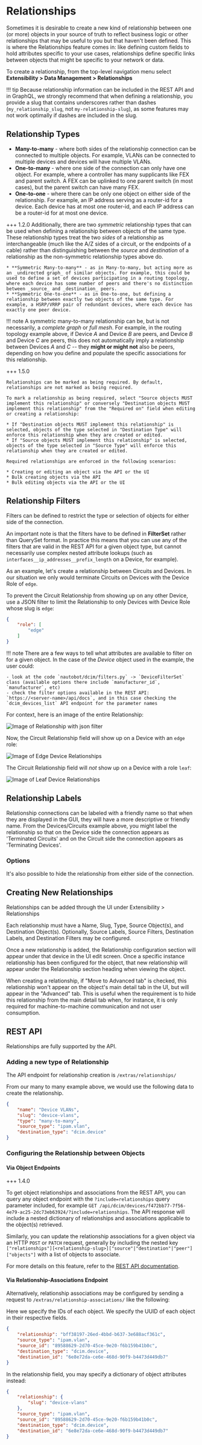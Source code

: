 # Relationships

Sometimes it is desirable to create a new kind of relationship between one (or more) objects in your source of truth to reflect business logic or other relationships that may be useful to you but that haven't been defined. This is where the Relationships feature comes in: like defining custom fields to hold attributes specific to your use cases, relationships define specific links between objects that might be specific to your network or data.

To create a relationship, from the top-level navigation menu select **Extensibility > Data Management > Relationships**

!!! tip
    Because relationship information can be included in the REST API and in GraphQL, we strongly recommend that when defining a relationship, you provide a slug that contains underscores rather than dashes (`my_relationship_slug`, not `my-relationship-slug`), as some features may not work optimally if dashes are included in the slug.

## Relationship Types

* **Many-to-many** - where both sides of the relationship connection can be connected to multiple objects. For example, VLANs can be connected to multiple devices and devices will have multiple VLANs.
* **One-to-many** - where one side of the connection can only have one object. For example, where a controller has many supplicants like FEX and parent switch. A FEX can be uplinked to one parent switch (in most cases), but the parent switch can have many FEX.
* **One-to-one** - where there can be only one object on either side of the relationship. For example, an IP address serving as a router-id for a device. Each device has at most one router-id, and each IP address can be a router-id for at most one device.

+++ 1.2.0
    Additionally, there are two _symmetric_ relationship types that can be used when defining a relationship between objects of the same type. These relationship types treat the two _sides_ of a relationship as interchangeable (much like the A/Z sides of a circuit, or the endpoints of a cable) rather than distinguishing between the _source_ and _destination_ of a relationship as the non-symmetric relationship types above do.

    * **Symmetric Many-to-many** - as in Many-to-many, but acting more as an _undirected graph_ of similar objects. For example, this could be used to define a set of devices participating in a routing topology, where each device has some number of peers and there's no distinction between _source_ and _destination_ peers.
    * **Symmetric One-to-one** - as in One-to-one, but defining a relationship between exactly two objects of the same type. For example, a HSRP/VRRP pair of redundant devices, where each device has exactly one peer device.

!!! note
    A symmetric many-to-many relationship can be, but is not necessarily, a _complete graph_ or _full mesh_. For example, in the routing topology example above, if Device _A_ and Device _B_ are peers, and Device _B_ and Device _C_ are peers, this does not automatically imply a relationship between Devices _A_ and _C_ -- they **might or might not** also be peers, depending on how you define and populate the specific associations for this relationship.

+++ 1.5.0

    Relationships can be marked as being required. By default, relationships are not marked as being required.

    To mark a relationship as being required, select "Source objects MUST implement this relationship" or conversely "Destination objects MUST implement this relationship" from the "Required on" field when editing or creating a relationship:

    * If "Destination objects MUST implement this relationship" is selected, objects of the type selected in "Destination Type" will enforce this relationship when they are created or edited.
    * If "Source objects MUST implement this relationship" is selected, objects of the type selected in "Source Type" will enforce this relationship when they are created or edited.

    Required relationships are enforced in the following scenarios: 

    * Creating or editing an object via the API or the UI
    * Bulk creating objects via the API
    * Bulk editing objects via the API or the UI

## Relationship Filters

Filters can be defined to restrict the type or selection of objects for either side of the connection.

An important note is that the filters have to be defined in **FilterSet** rather than QuerySet format. In practice this means that you can use any of the filters that are valid in the REST API for a given object type, but cannot necessarily use complex nested attribute lookups (such as `interfaces__ip_addresses__prefix_length` on a Device, for example).

As an example, let's create a relationship between Circuits and Devices.
In our situation we only would terminate Circuits on Devices with the Device Role of `edge`.

To prevent the Circuit Relationship from showing up on any other Device, use a JSON filter to limit the Relationship to only Devices with Device Role whose slug is `edge`:

```json
{
    "role": [
        "edge"
    ]
}
```

!!! note
    There are a few ways to tell what attributes are available to filter on for a given object.
    In the case of the _Device_ object used in the example, the user could:

    - look at the code `nautobot/dcim/filters.py` -> `DeviceFilterSet` class (available options there include `manufacturer_id`, `manufacturer`, etc)
    - check the filter options available in the REST API: `https://<server-name>/api/docs`, and in this case checking the `dcim_devices_list` API endpoint for the parameter names

For context, here is an image of the entire Relationship:

![Image of Relationship with json filter](../../img/relationship_w_json_filter.png)

Now, the Circuit Relationship field will show up on a Device with an `edge` role:

![Image of Edge Device Relationships](../../img/edge_dev_circuit_relationship.png)

The Circuit Relationship field will _not_ show up on a Device with a role `leaf`:

![Image of Leaf Device Relationships](../../img/leaf_dev_no_circuit_relationship.png)

## Relationship Labels

Relationship connections can be labeled with a friendly name so that when they are displayed in the GUI, they will have a more descriptive or friendly name.
From the Devices/Circuits example above, you might label the relationship so that on the Device side the connection appears as 'Terminated Circuits' and on the Circuit side the connection appears as 'Terminating Devices'.

### Options

It's also possible to hide the relationship from either side of the connection.

## Creating New Relationships

Relationships can be added through the UI under Extensibility > Relationships

Each relationship must have a Name, Slug, Type, Source Object(s), and Destination Object(s). Optionally, Source Labels, Source Filters, Destination Labels, and Destination Filters may be configured.

Once a new relationship is added, the Relationship configuration section will appear under that device in the UI edit screen. Once a specific instance relationship has been configured for the object, that new relationship will appear under the Relationship section heading when viewing the object.

When creating a relationship, if "Move to Advanced tab" is checked, this relationship won't appear on the object's main detail tab in the UI, but will appear in the "Advanced" tab. This is useful when the requirement is to hide this relationship from the main detail tab when, for instance, it is only required for machine-to-machine communication and not user consumption.

## REST API

Relationships are fully supported by the API.

### Adding a new type of Relationship

The API endpoint for relationship creation is `/extras/relationships/`

From our many to many example above, we would use the following data to create the relationship.

```json
{
    "name": "Device VLANs",
    "slug": "device-vlans",
    "type": "many-to-many",
    "source_type": "ipam.vlan",
    "destination_type": "dcim.device"
}
```

### Configuring the Relationship between Objects

#### Via Object Endpoints

+++ 1.4.0

To get object relationships and associations from the REST API, you can query any object endpoint with the `?include=relationships` query parameter included, for example `GET /api/dcim/devices/f472bb77-7f56-4e79-ac25-2dc73eb63924/?include=relationships`. The API response will include a nested dictionary of relationships and associations applicable to the object(s) retrieved.

Similarly, you can update the relationship associations for a given object via an HTTP `POST` or `PATCH` request, generally by including the nested key `["relationships"][<relationship-slug>]["source"|"destination"|"peer"]["objects"]` with a list of objects to associate.

For more details on this feature, refer to the [REST API documentation](../../rest-api/overview.md).

#### Via Relationship-Associations Endpoint

Alternatively, relationship associations may be configured by sending a request to `/extras/relationship-associations/` like the following:

Here we specify the IDs of each object. We specify the UUID of each object in their respective fields.

```json
{
    "relationship": "bff38197-26ed-4bbd-b637-3e688acf361c",
    "source_type": "ipam.vlan",
    "source_id": "89588629-2d70-45ce-9e20-f6b159b41b0c",
    "destination_type": "dcim.device",
    "destination_id": "6e8e72da-ce6e-468d-90f9-b4473d449db7"
}
```

In the relationship field, you may specify a dictionary of object attributes instead:

```json
{
    "relationship": {
        "slug": "device-vlans"
    },
    "source_type": "ipam.vlan",
    "source_id": "89588629-2d70-45ce-9e20-f6b159b41b0c",
    "destination_type": "dcim.device",
    "destination_id": "6e8e72da-ce6e-468d-90f9-b4473d449db7"
}
```
